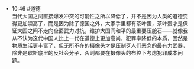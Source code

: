 
- 10:46 #道德 <br>当代大国之间直接爆发冲突的可能性之所以降低了，并不是因为人类的道德变得更加崇高了，而是因为除了德国之外，大家手里都有茶叶蛋，茶叶蛋才是保证大国之间不走向全面武力对抗，维护大国间和平的最重要压舱石——就像我从不认为这代中国人比上一代在道德上更加高尚，犯罪率降低的本质，固然是物质生活更丰富了，但无所不在的摄像头才是压制歹人们恶念的最有力武器，除非是歇斯底里的反社会分子，否则都要在摄像头的布控下考虑犯罪成本问题。